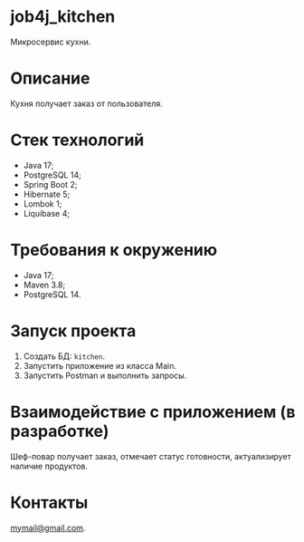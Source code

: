 # job4j_kitchen
Микросервис кухни.

# Описание
Кухня получает заказ от пользователя.

# Стек технологий
- Java 17;
- PostgreSQL 14;
- Spring Boot 2;
- Hibernate 5;
- Lombok 1;
- Liquibase 4;

# Требования к окружению
- Java 17;
- Maven 3.8;
- PostgreSQL 14.

# Запуск проекта
1. Создать БД: ```kitchen```.
2. Запустить приложение из класса Main.
3. Запустить Postman и выполнить запросы.

# Взаимодействие с приложением (в разработке)
Шеф-повар получает заказ, отмечает статус готовности, актуализирует наличие продуктов.

# Контакты
mymail@gmail.com.